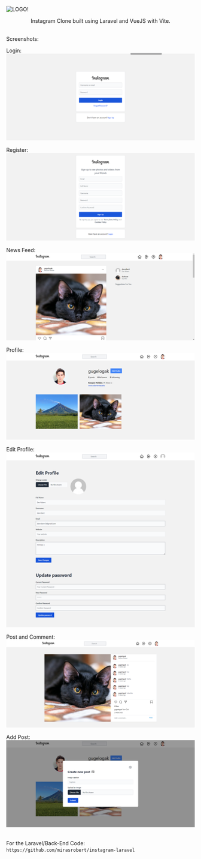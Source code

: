 ![LOGO!](https://1000logos.net/wp-content/uploads/2017/02/Instagram-Logo.png)
<p style="text-align: center">
Instagram Clone built using Laravel and VueJS with Vite.
</p>
<br>
Screenshots:

Login:
![LOGIN!](screenshots/Instagram_Login.png)

Register:
![Register!](screenshots/Instagram_Register.png)

News Feed:
![Home!](screenshots/Instagram_Home.png)

Profile:
![Profile!](screenshots/Instagram_Profile.png)

Edit Profile:
![EditProfile!](screenshots/Instagram_EditProfile.png)

Post and Comment:
![Post!](screenshots/Instagram_Post.png)

Add Post:
![AddPost!](screenshots/Instagram_AddPost.png)

<br>
For the Laravel/Back-End Code:
<code>
https://github.com/mirasrobert/instagram-laravel
</code>
